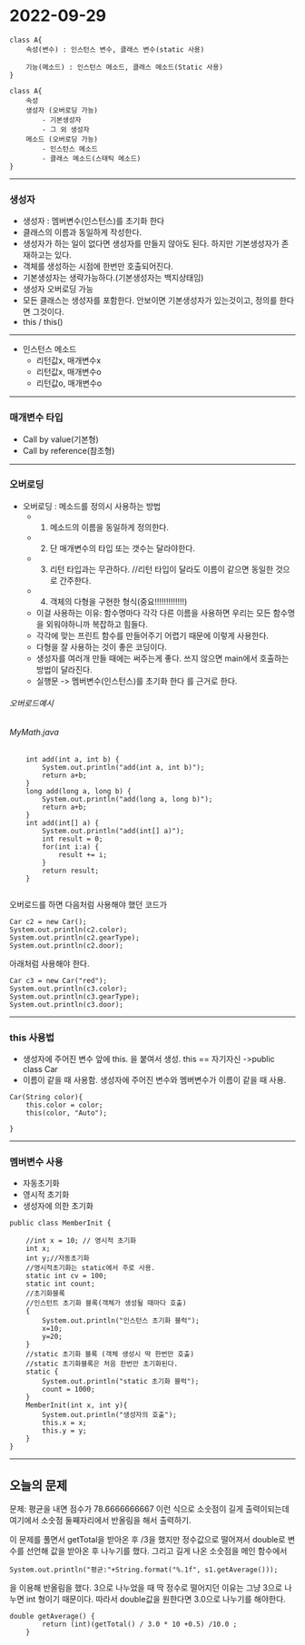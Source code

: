 2022-09-29
================================
```
class A{
    속성(변수) : 인스턴스 변수, 클래스 변수(static 사용)

    기능(메소드) : 인스턴스 메소드, 클래스 메소드(Static 사용)
}
```
```
class A{
    속성
    생성자 (오버로딩 가능)
        - 기본생성자
        - 그 외 생성자
    메소드 (오버로딩 가능)
        - 인스턴스 메소드
        - 클래스 메소드(스태틱 메소드)
}
```
---------
### 생성자
- 생성자 : 멤버변수(인스턴스)를 초기화 한다
- 클래스의 이름과 동일하게 작성한다.
- 생성자가 하는 일이 없다면 생성자를 만들지 않아도 된다. 하지만 기본생성자가 존재하고는 있다.
- 객체를 생성하는 시점에 한번만 호출되어진다.
- 기본생성자는 생략가능하다.(기본생성자는 백지상태임)
- 생성자 오버로딩 가능
- 모든 클래스는 생성자를 포함한다. 안보이면 기본생성자가 있는것이고, 정의를 한다면 그것이다.
- this / this() 

------

- 인스턴스 메소드
    - 리턴값x, 매개변수x
    - 리턴값x, 매개변수o
    - 리턴값o, 매개변수o

------
### 매개변수 타입
- Call by value(기본형)
- Call by reference(참조형)

------
### 오버로딩
 - 오버로딩 : 메소드를 정의시 사용하는 방법  
	- 1. 메소드의 이름을 동일하게 정의한다.
	- 2. 단 매개변수의 타입 또는 갯수는 달라야한다.
	- 3. 리턴 타입과는 무관하다. //리턴 타입이 달라도 이름이 같으면 동일한 것으로 간주한다.
	- 4. 객체의 다형을 구현한 형식(중요!!!!!!!!!!!!!)
	- 이걸 사용하는 이유:  함수명마다 각각 다른 이름을 사용하면 우리는 모든 함수명을 외워야하니까 복잡하고 힘들다.
	- 각각에 맞는 프린트 함수를 만들어주기 어렵기 때문에 이렇게 사용한다.
	- 다형을 잘 사용하는 것이 좋은 코딩이다.
    - 생성자를 여러개 만들 때에는 써주는게 좋다. 쓰지 않으면  main에서 호출하는 방법이 달라진다.
    - 실행문 -> 멤버변수(인스턴스)를 초기화 한다 를 근거로 한다.

###### 오버로드예시
###### MyMath.java
```
	int add(int a, int b) {
		System.out.println("add(int a, int b)");
		return a+b;
	}
	long add(long a, long b) {
		System.out.println("add(long a, long b)");
		return a+b;
	}
	int add(int[] a) {
		System.out.println("add(int[] a)");
		int result = 0;
		for(int i:a) {
			result += i;
		}
		return result;
	}
	
```

오버로드를 하면 다음처럼 사용해야 했던 코드가
```
Car c2 = new Car();
System.out.println(c2.color);
System.out.println(c2.gearType);
System.out.println(c2.door);
```
아래처럼 사용해야 한다.
```
Car c3 = new Car("red");
System.out.println(c3.color);
System.out.println(c3.gearType);
System.out.println(c3.door);
```
----------

### this 사용법
- 생성자에 주어진 변수 앞에 this. 을 붙여서 생성. this == 자기자신 ->public class Car
- 이름이 같을 때 사용함. 생성자에 주어진 변수와 멤버변수가 이름이 같을 때 사용.
```
Car(String color){
	this.color = color; 
	this(color, "Auto");
	
}
```
-----------
### 멤버변수 사용
- 자동초기화
- 영시적 초기화 
- 생성자에 의한 초기화
```
public class MemberInit {
	
	//int x = 10; // 영시적 초기화
	int x;
	int y;//자동초기화
	//영시적초기화는 static에서 주로 사용.
	static int cv = 100;
	static int count;
	//초기화블록
	//인스턴트 초기화 블록(객체가 생성될 때마다 호출)
	{
		System.out.println("인스턴스 초기화 블럭");
		x=10;
		y=20;
	}
	//static 초기화 블록 (객체 생성시 딱 한번만 호출)
	//static 초기화블록은 처음 한번만 초기화된다.
	static {
		System.out.println("static 초기화 블럭");
		count = 1000;
	}
	MemberInit(int x, int y){
		System.out.println("생성자의 호출");
		this.x = x;
		this.y = y;
	}
}
```

-----------------
## 오늘의 문제
문제: 평균을 내면 점수가 78.6666666667 이런 식으로 소숫점이 길게 출력이되는데 여기에서 소숫점 둘째자리에서 반올림을 해서 출력하기.  

이 문제를 풀면서 getTotal을 받아온 후 /3을 했지만 정수값으로 떨어져서 double로 변수를 선언해 값을 받아온 후 나누기를 했다. 그리고 길게 나온 소숫점을 메인 함수에서 
```
System.out.println("평균:"+String.format("%.1f", s1.getAverage()));
```
을 이용해 반올림을 했다. 
3으로 나누었을 때 딱 정수로 떨어지던 이유는 그냥 3으로 나누면 int 형이기 때문이다. 
따라서 double값을 원한다면 3.0으로 나누기를 해야한다.
```
double getAverage() {
		return (int)(getTotal() / 3.0 * 10 +0.5) /10.0 ;
	}
```
